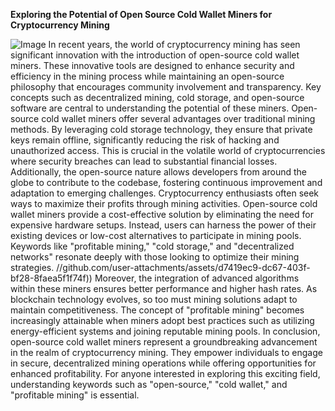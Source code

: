 **Exploring the Potential of Open Source Cold Wallet Miners for Cryptocurrency Mining**

![Image](https://github.com/user-attachments/assets/d7419ec9-dc67-403f-bf28-8faea5f1f74f)
In recent years, the world of cryptocurrency mining has seen significant innovation with the introduction of open-source cold wallet miners. These innovative tools are designed to enhance security and efficiency in the mining process while maintaining an open-source philosophy that encourages community involvement and transparency. Key concepts such as decentralized mining, cold storage, and open-source software are central to understanding the potential of these miners.
Open-source cold wallet miners offer several advantages over traditional mining methods. By leveraging cold storage technology, they ensure that private keys remain offline, significantly reducing the risk of hacking and unauthorized access. This is crucial in the volatile world of cryptocurrencies where security breaches can lead to substantial financial losses. Additionally, the open-source nature allows developers from around the globe to contribute to the codebase, fostering continuous improvement and adaptation to emerging challenges.
Cryptocurrency enthusiasts often seek ways to maximize their profits through mining activities. Open-source cold wallet miners provide a cost-effective solution by eliminating the need for expensive hardware setups. Instead, users can harness the power of their existing devices or low-cost alternatives to participate in mining pools. Keywords like "profitable mining," "cold storage," and "decentralized networks" resonate deeply with those looking to optimize their mining strategies.
 //github.com/user-attachments/assets/d7419ec9-dc67-403f-bf28-8faea5f1f74f))
Moreover, the integration of advanced algorithms within these miners ensures better performance and higher hash rates. As blockchain technology evolves, so too must mining solutions adapt to maintain competitiveness. The concept of "profitable mining" becomes increasingly attainable when miners adopt best practices such as utilizing energy-efficient systems and joining reputable mining pools.
In conclusion, open-source cold wallet miners represent a groundbreaking advancement in the realm of cryptocurrency mining. They empower individuals to engage in secure, decentralized mining operations while offering opportunities for enhanced profitability. For anyone interested in exploring this exciting field, understanding keywords such as "open-source," "cold wallet," and "profitable mining" is essential.

